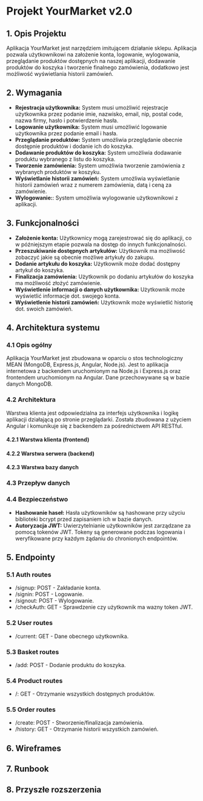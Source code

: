 # Projekt YourMarket v2.0
## 1. Opis Projektu
Aplikacja YourMarket jest narzędziem imitującem działanie sklepu. Aplikacja pozwala użytkownikowi na założenie konta, logowanie, wylogowania, przeglądanie produktów dostępnych na naszej aplikacji, dodawanie produktów do koszyka i tworzenie finalnego zamówienia, dodatkowo jest możliwość wyświetlania historii zamówień. 

## 2. Wymagania 
- **Rejestracja użytkownika:** System musi umożliwić rejestracje użytkownika przez podanie imie, nazwisko, email, nip, postal code, nazwa firmy, hasło i potwierdzenie hasła.
- **Logowanie użytkownika:** System musi umożliwić logowanie użytkownika przez podanie email i hasła.
- **Przeglądanie produktów:** System umożliwia przeglądanie obecnie dostępnie produktów i dodanie ich do koszyka.
- **Dodawanie produktów do koszyka:** System umożliwia dodawanie produktu wybranego z listu do koszyka.
- **Tworzenie zamówienia:** System umożliwia tworzenie zamówienia z wybranych produktów w koszyku.
- **Wyświetlanie historii zamówień:** System umożliwia wyświetlanie historii zamówień wraz z numerem zamówienia, datą i ceną za zamówienie.
- **Wylogowanie:**: System umożliwia wylogowanie użytkownikowi z aplikacji.

## 3. Funkcjonalności 
- **Założenie konta:** Użytkownicy mogą zarejestrować się do aplikacji, co w późniejszym etapie pozwala na dostęp do innych funkcjonalności.
- **Przeszukiwanie dostępnych artykułów:** Użytkownik ma możliwość zobaczyć jakie są obecnie możliwe artykuły do zakupu.
- **Dodanie artykułu do koszyka:** Użytkownik może dodać dostępny artykuł do koszyka.
- **Finalizacja zamówienia:** Użytkownik po dodaniu artykułów do koszyka ma możliwość złożyć zamówienie.
- **Wyświetlenie informacji o danych użytkownika:** Użytkownik może wyświetlić informacje dot. swojego konta.
- **Wyświetlenie historii zamówień:** Użytkownik może wyświetlić historię dot. swoich zamówień.

## 4. Architektura systemu

### 4.1 Opis ogólny
Aplikacja YourMarket jest zbudowana w oparciu o stos technologiczny MEAN (MongoDB, Express.js, Angular, Node.js). Jest to aplikacja internetowa z backendem uruchomionym na Node.js 
i Express.js oraz frontendem uruchomionym na Angular. Dane przechowywane są w bazie danych MongoDB.

### 4.2 Architektura 
Warstwa klienta jest odpowiedzialna za interfejs użytkownika i logikę aplikacji działającą po stronie przeglądarki. Została zbudowana z użyciem Angular i komunikuje się z backendem za pośrednictwem API RESTful.

#### 4.2.1 Warstwa klienta (frontend)

#### 4.2.2 Warstwa serwera (backend)

#### 4.2.3 Warstwa bazy danych 

### 4.3 Przepływ danych

### 4.4 Bezpieczeństwo 
- **Hashowanie haseł:** Hasła użytkowników są hashowane przy użyciu biblioteki bcrypt przed zapisaniem ich w bazie danych.
- **Autoryzacja JWT:** Uwierzytelnianie użytkowników jest zarządzane za pomocą tokenów JWT. Tokeny są generowane podczas logowania i weryfikowane przy każdym żądaniu do chronionych endpointów.

## 5. Endpointy

### 5.1 Auth routes
- /signup: POST - Zakładanie konta.
- /signin: POST - Logowanie.
- /signout: POST - Wylogowanie.
- /checkAuth: GET - Sprawdzenie czy użytkownik ma wazny token JWT.
### 5.2 User routes
- /current: GET - Dane obecnego użytkownika.
### 5.3 Basket routes
- /add: POST - Dodanie produktu do koszyka.
### 5.4 Product routes
- /: GET - Otrzymanie wszystkich dostępnych produktów.
### 5.5 Order routes
- /create: POST - Stworzenie/finalizacja zamówienia.
- /history: GET - Otrzymanie historii wszystkich zamówień.

## 6. Wireframes

## 7. Runbook

## 8. Przyszłe rozszerzenia

  
